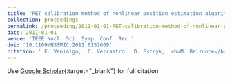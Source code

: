 ```yaml
---
title: "PET calibration method of nonlinear position estimation algorithms for continuous NaI(Tl) crystals"
collection: proceedings
permalink: /proceeding/2011-01-01-PET-calibration-method-of-nonlinear-position-estimation-algorithms-for-continuous-NaITl-crystals
date: 2011-01-01
venue: 'IEEE Nucl. Sci. Symp. Conf. Rec.'
doi: '10.1109/NSSMIC.2011.6152609'
citation: ' E. Venialgo,  C. Verrastro,  D. Estryk,  <b>M. Belzunce</b>,  A. Carimatto,  E. {Da Ponte},  L. {Martinez Garbino},  J. Alarc{\&apos;{o}}n, &quot;PET calibration method of nonlinear position estimation algorithms for continuous NaI(Tl) crystals.&quot; <i>IEEE Nucl. Sci. Symp. Conf. Rec.</i>, 2011.'
---
```

Use [Google Scholar](https://scholar.google.com/scholar?q=PET+calibration+method+of+nonlinear+position+estimation+algorithms+for+continuous+NaI(Tl)+crystals){:target="_blank"} for full citation